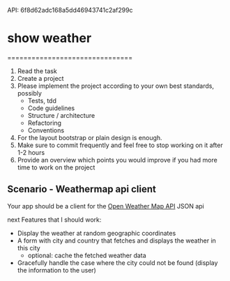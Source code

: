 API: 6f8d62adc168a5dd46943741c2af299c

# show weather
===============================

1. Read the task
2. Create a project
3. Please implement the project according to your own best standards, possibly
   - Tests, tdd
   - Code guidelines
   - Structure / architecture
   - Refactoring
   - Conventions
4. For the layout bootstrap or plain design is enough.
5. Make sure to commit frequently and feel free to stop working on it after 1-2 hours
6. Provide an overview which points you would improve if you had more time to work on the project

Scenario - Weathermap api client
---------------------------

Your app should be a client for the [Open Weather Map API](http://openweathermap.org/API#weather) JSON api

next Features that I should work:

* Display the weather at random geographic coordinates
* A form with city and country that fetches and displays the weather in this city
  - optional: cache the fetched weather data
* Gracefully handle the case where the city could not be found (display the information to the user)
